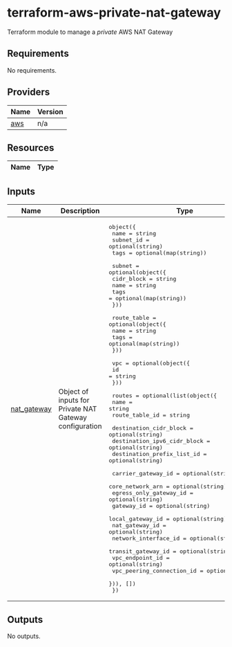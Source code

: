 # terraform-aws-private-nat-gateway

Terraform module to manage a *private* AWS NAT Gateway

<!-- BEGIN TFDOCS -->
## Requirements

No requirements.

## Providers

| Name | Version |
|------|---------|
| <a name="provider_aws"></a> [aws](#provider\_aws) | n/a |

## Resources

| Name | Type |
|------|------|

## Inputs

| Name | Description | Type | Default | Required |
|------|-------------|------|---------|:--------:|
| <a name="input_nat_gateway"></a> [nat\_gateway](#input\_nat\_gateway) | Object of inputs for Private NAT Gateway configuration | <pre>object({<br/>    name      = string<br/>    subnet_id = optional(string)<br/>    tags      = optional(map(string))<br/><br/>    subnet = optional(object({<br/>      cidr_block = string<br/>      name       = string<br/>      tags       = optional(map(string))<br/>    }))<br/><br/>    route_table = optional(object({<br/>      name = string<br/>      tags = optional(map(string))<br/>    }))<br/><br/>    vpc = optional(object({<br/>      id = string<br/>    }))<br/><br/>    routes = optional(list(object({<br/>      name           = string<br/>      route_table_id = string<br/><br/>      destination_cidr_block      = optional(string)<br/>      destination_ipv6_cidr_block = optional(string)<br/>      destination_prefix_list_id  = optional(string)<br/><br/>      carrier_gateway_id        = optional(string)<br/>      core_network_arn          = optional(string)<br/>      egress_only_gateway_id    = optional(string)<br/>      gateway_id                = optional(string)<br/>      local_gateway_id          = optional(string)<br/>      nat_gateway_id            = optional(string)<br/>      network_interface_id      = optional(string)<br/>      transit_gateway_id        = optional(string)<br/>      vpc_endpoint_id           = optional(string)<br/>      vpc_peering_connection_id = optional(string)<br/>    })), [])<br/>  })</pre> | n/a | yes |

## Outputs

No outputs.

<!-- END TFDOCS -->
